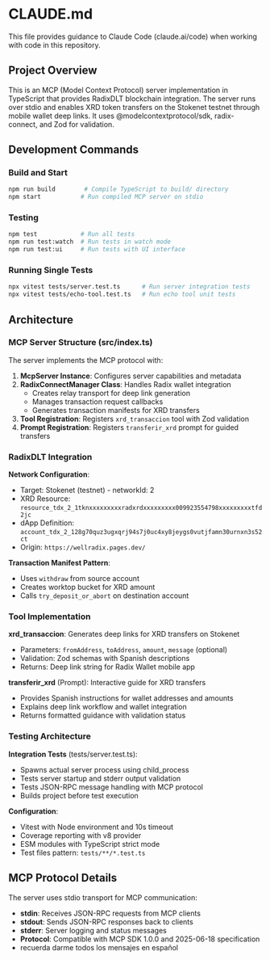 # CLAUDE.md

This file provides guidance to Claude Code (claude.ai/code) when working with code in this repository.

## Project Overview

This is an MCP (Model Context Protocol) server implementation in TypeScript that provides RadixDLT blockchain integration. The server runs over stdio and enables XRD token transfers on the Stokenet testnet through mobile wallet deep links. It uses @modelcontextprotocol/sdk, radix-connect, and Zod for validation.

## Development Commands

### Build and Start
```bash
npm run build        # Compile TypeScript to build/ directory
npm start           # Run compiled MCP server on stdio
```

### Testing
```bash
npm test            # Run all tests
npm run test:watch  # Run tests in watch mode  
npm run test:ui     # Run tests with UI interface
```

### Running Single Tests
```bash
npx vitest tests/server.test.ts      # Run server integration tests
npx vitest tests/echo-tool.test.ts   # Run echo tool unit tests
```

## Architecture

### MCP Server Structure (src/index.ts)

The server implements the MCP protocol with:

1. **McpServer Instance**: Configures server capabilities and metadata
2. **RadixConnectManager Class**: Handles Radix wallet integration
   - Creates relay transport for deep link generation
   - Manages transaction request callbacks
   - Generates transaction manifests for XRD transfers
3. **Tool Registration**: Registers `xrd_transaccion` tool with Zod validation
4. **Prompt Registration**: Registers `transferir_xrd` prompt for guided transfers

### RadixDLT Integration

**Network Configuration**:
- Target: Stokenet (testnet) - networkId: 2
- XRD Resource: `resource_tdx_2_1tknxxxxxxxxxradxrdxxxxxxxxx009923554798xxxxxxxxxtfd2jc`
- dApp Definition: `account_tdx_2_128g70quz3ugxqrj94s7j0uc4xy8jeygs0vutjfamn30urnxn3s52ct`
- Origin: `https://wellradix.pages.dev/`

**Transaction Manifest Pattern**:
- Uses `withdraw` from source account
- Creates worktop bucket for XRD amount
- Calls `try_deposit_or_abort` on destination account

### Tool Implementation

**xrd_transaccion**: Generates deep links for XRD transfers on Stokenet
- Parameters: `fromAddress`, `toAddress`, `amount`, `message` (optional)
- Validation: Zod schemas with Spanish descriptions
- Returns: Deep link string for Radix Wallet mobile app

**transferir_xrd** (Prompt): Interactive guide for XRD transfers
- Provides Spanish instructions for wallet addresses and amounts
- Explains deep link workflow and wallet integration
- Returns formatted guidance with validation status

### Testing Architecture

**Integration Tests** (tests/server.test.ts):
- Spawns actual server process using child_process
- Tests server startup and stderr output validation
- Tests JSON-RPC message handling with MCP protocol
- Builds project before test execution

**Configuration**:
- Vitest with Node environment and 10s timeout
- Coverage reporting with v8 provider  
- ESM modules with TypeScript strict mode
- Test files pattern: `tests/**/*.test.ts`

## MCP Protocol Details

The server uses stdio transport for MCP communication:
- **stdin**: Receives JSON-RPC requests from MCP clients
- **stdout**: Sends JSON-RPC responses back to clients
- **stderr**: Server logging and status messages
- **Protocol**: Compatible with MCP SDK 1.0.0 and 2025-06-18 specification
- recuerda darme todos los mensajes en español